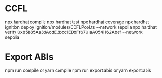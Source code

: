 # CCFL

npx hardhat compile
npx hardhat test
npx hardhat coverage
npx hardhat ignition deploy ignition/modules/CCFLPool.ts --network sepolia
npx hardhat verify 0x85B85Aa3dAcdE3bcc1EDbFf6701aA0541162Abef --network sepolia

# Export ABIs
npm run compile or yarn compile
npm run export:abis or yarn export:abis